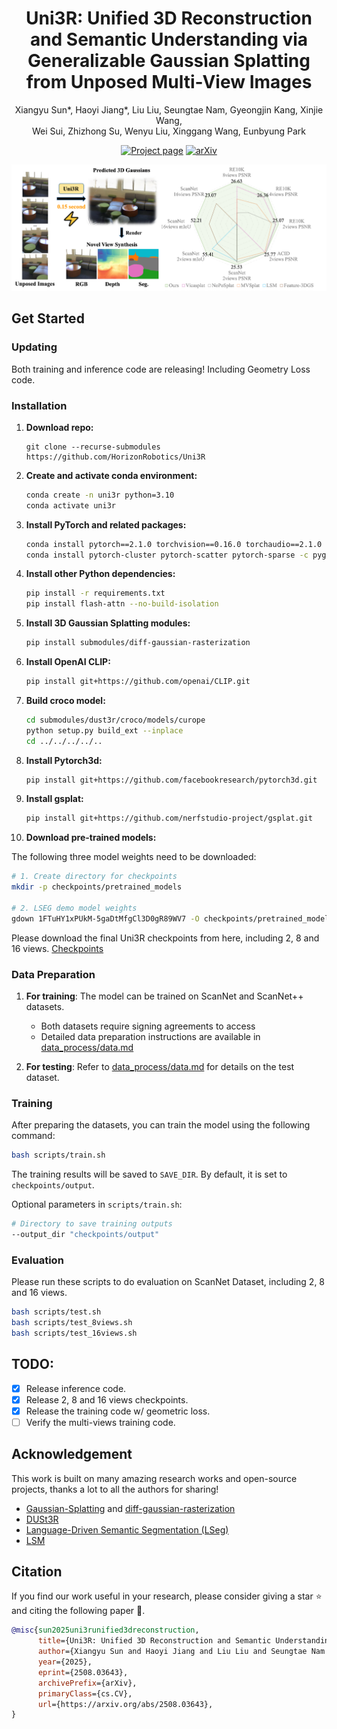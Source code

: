 <div align="center">

# Uni3R: Unified 3D Reconstruction and Semantic Understanding via Generalizable Gaussian Splatting from Unposed Multi-View Images

Xiangyu Sun*, Haoyi Jiang*, Liu Liu, Seungtae Nam, Gyeongjin Kang, Xinjie Wang,</br>
Wei Sui, Zhizhong Su, Wenyu Liu, Xinggang Wang, Eunbyung Park

[![Project page](https://img.shields.io/badge/project%20page-Uni3R-blue)](https://horizonrobotics.github.io/robot_lab/uni3R)
[![arXiv](https://img.shields.io/badge/arXiv-2508.03643-red?logo=arXiv&logoColor=red)](https://arxiv.org/abs/2508.03643)

</div>

![asd](assets/figure1.png)

## Get Started

### Updating

Both training and inference code are releasing! Including Geometry Loss code.

### Installation
1. **Download repo:**
   ````
   git clone --recurse-submodules https://github.com/HorizonRobotics/Uni3R
   ````
2. **Create and activate conda environment:**
   ````bash
   conda create -n uni3r python=3.10
   conda activate uni3r
   ````

3. **Install PyTorch and related packages:**
   ````bash
   conda install pytorch==2.1.0 torchvision==0.16.0 torchaudio==2.1.0 pytorch-cuda=12.1 -c pytorch -c nvidia -y
   conda install pytorch-cluster pytorch-scatter pytorch-sparse -c pyg -y
   ````

4. **Install other Python dependencies:**
   ````bash
   pip install -r requirements.txt
   pip install flash-attn --no-build-isolation
   ````

5. **Install 3D Gaussian Splatting modules:**
   ````bash
   pip install submodules/diff-gaussian-rasterization
   ````

6. **Install OpenAI CLIP:**
   ````bash
   pip install git+https://github.com/openai/CLIP.git
   ````

7. **Build croco model:**
   ````bash
   cd submodules/dust3r/croco/models/curope
   python setup.py build_ext --inplace
   cd ../../../../..
   ````
8. **Install Pytorch3d:**
   ````bash
   pip install git+https://github.com/facebookresearch/pytorch3d.git
   ````
9. **Install gsplat:**
   ````bash
   pip install git+https://github.com/nerfstudio-project/gsplat.git
   ````
10. **Download pre-trained models:**

   The following three model weights need to be downloaded:

   ```bash
   # 1. Create directory for checkpoints
   mkdir -p checkpoints/pretrained_models

   # 2. LSEG demo model weights
   gdown 1FTuHY1xPUkM-5gaDtMfgCl3D0gR89WV7 -O checkpoints/pretrained_models/demo_e200.ckpt
   ```

   Please download the final Uni3R checkpoints from here, including 2, 8 and 16 views.
   [Checkpoints](https://huggingface.co/HorizonRobotics/Uni3R)

### Data Preparation
1. **For training**: The model can be trained on ScanNet and ScanNet++ datasets.
   - Both datasets require signing agreements to access
   - Detailed data preparation instructions are available in [data_process/data.md](data_process/data.md)

2. **For testing**: Refer to [data_process/data.md](data_process/data.md) for details on the test dataset.

### Training
After preparing the datasets, you can train the model using the following command:
```bash
bash scripts/train.sh
```

The training results will be saved to `SAVE_DIR`. By default, it is set to `checkpoints/output`.

Optional parameters in `scripts/train.sh`:
```bash
# Directory to save training outputs
--output_dir "checkpoints/output"
```

### Evaluation
Please run these scripts to do evaluation on ScanNet Dataset, including 2, 8 and 16 views.
```bash
bash scripts/test.sh
bash scripts/test_8views.sh
bash scripts/test_16views.sh
```

## TODO:
- [x] Release inference code.
- [x] Release 2, 8 and 16 views checkpoints.
- [x] Release the training code w/ geometric loss.
- [ ] Verify the multi-views training code.

## Acknowledgement

This work is built on many amazing research works and open-source projects, thanks a lot to all the authors for sharing!

- [Gaussian-Splatting](https://github.com/graphdeco-inria/gaussian-splatting) and [diff-gaussian-rasterization](https://github.com/graphdeco-inria/diff-gaussian-rasterization)
- [DUSt3R](https://github.com/naver/dust3r)
- [Language-Driven Semantic Segmentation (LSeg)](https://github.com/isl-org/lang-seg)
- [LSM](https://github.com/NVlabs/LSM)

## Citation
If you find our work useful in your research, please consider giving a star :star: and citing the following paper :pencil:.

```bibTeX
@misc{sun2025uni3runified3dreconstruction,
      title={Uni3R: Unified 3D Reconstruction and Semantic Understanding via Generalizable Gaussian Splatting from Unposed Multi-View Images}, 
      author={Xiangyu Sun and Haoyi Jiang and Liu Liu and Seungtae Nam and Gyeongjin Kang and Xinjie Wang and Wei Sui and Zhizhong Su and Wenyu Liu and Xinggang Wang and Eunbyung Park},
      year={2025},
      eprint={2508.03643},
      archivePrefix={arXiv},
      primaryClass={cs.CV},
      url={https://arxiv.org/abs/2508.03643}, 
}
```
